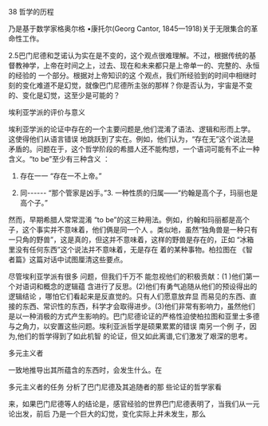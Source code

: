 38 哲学的历程

乃是基于数学家格奥尔格 •康托尔(Georg  Cantor, 1845—1918)关于无限集合的革命性工作。

2.5巴门尼德和芝诺认为实在是不变的，这个观点很难理解。不过，根据传统的基督教神学，上帝在时间之上，过去、现在和未来都只是上帝单一的、完整的、永恒的经验的 一个部分。根据对上帝知识的这 个观点，我们所经验到的时间中相继时刻的变化难道不是幻觉，就像巴门尼德所主张的那样？你是否认为，宇宙是不变的、变化是幻觉，这至少是可能的？

埃利亚学派的评价与意义

埃利亚学派的论证中存在的一个主要问题是,他们混淆了语法、逻辑和形而上学。这使得他们从语言错误 地跳跃到了实在。例如，他们认为，“存在无”这个说法是矛盾的。问题在于，这个哲学阶段的希腊人还不能构想，一个语词可能有不止一种含义。“to be”至少有三种含义 ：

1. 存在一一 “存在一不上帝。”

2. 同------ “那个管家是凶手。”3. 一种性质的归属——“约翰是高个子，玛丽也是高个子。”

然而，早期希腊人常常混淆 “to be”的这三种用法。例如，约翰和玛丽都是高个子，这个事实并不意味着，他们俩是同一个人 。类似地，虽然“独角兽是一种只有一只角的野兽”，这是真的，但这并不意味着，这样的野兽是存在的，正如 “冰箱里没有任何东西”这个说法并不意味着，无是存在 着的某种事物。柏拉图在 《智者篇》这篇对话中试图厘清这些要点。

尽管埃利亚学派有很多 问题，但我们千万不 能忽视他们的积极贡献：(1 )他们第一个对语词和概念的逻辑蕴 含进行了反思。(2)他们有勇气追随从他们的预设得出的逻辑结论 ，哪怕它们看起来是反直觉的。只有人们愿意放弃显 而易见的东西、直接的东西、常识性的东西，科学才会取得进步。(3)他们非常有影响力，虽然他们是以一种消极的方式产生影响的。巴门尼德论证的严格性迫使柏拉图和亚里士多德与之角力，以安置这些问题。埃利亚派哲学是硕果累累的错误 南另一个例 子，因为,他们的哲学得到了如此机智 的论证，但又如此离谱,它们激发了艰深的思考。

多元主义者

一致地推导出其所蕴含的东西时，会发生什么。在

多元主义者的任务 分析了巴门尼德及其追随者的那 些论证的哲学家看

来，如果巴门尼德等人的结论是，感官经验的世界巴门尼德表明了，当我们从一元 论出发，前后 乃是一个巨大的幻觉，变化实际上并未发生，那么

